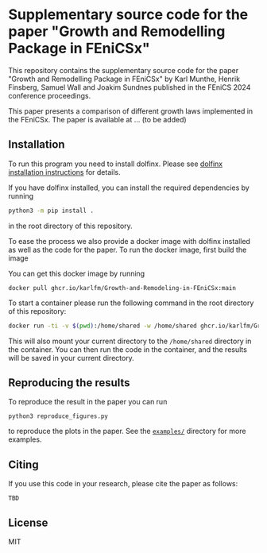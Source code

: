 # Supplementary source code for the paper "Growth and Remodelling Package in FEniCSx"

This repository contains the supplementary source code for the paper "Growth and Remodelling Package in FEniCSx" by Karl Munthe, Henrik Finsberg, Samuel Wall and Joakim Sundnes published in the FEniCS 2024 conference proceedings.

This paper presents a comparison of different growth laws implemented in the FEniCSx. The paper is available at ... (to be added)

## Installation

To run this program you need to install dolfinx. Please see [dolfinx installation instructions](https://github.com/FEniCS/dolfinx?tab=readme-ov-file#installation) for details.

If you have dolfinx installed, you can install the required dependencies by running

```bash
python3 -m pip install . 
```
in the root directory of this repository.

To ease the process we also provide a docker image with dolfinx installed as well as the code for the paper. To run the docker image, first build the image

You can get this docker image by running 
```
docker pull ghcr.io/karlfm/Growth-and-Remodeling-in-FEniCSx:main
```

To start a container please run the following command in the root directory of this repository:


```bash
docker run -ti -v $(pwd):/home/shared -w /home/shared ghcr.io/karlfm/Growth-and-Remodeling-in-FEniCSx:main
```

This will also mount your current directory to the `/home/shared` directory in the container. You can then run the code in the container, and the results will be saved in your current directory.

## Reproducing the results

To reproduce the result in the paper you can run 
```
python3 reproduce_figures.py
```

to reproduce the plots in the paper. See the [`examples/`](examples) directory for more examples.


## Citing
If you use this code in your research, please cite the paper as follows:

```
TBD
```

## License
MIT